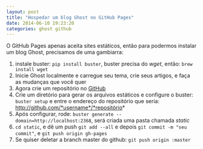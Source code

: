 ```yaml
---
layout: post
title: "Hospedar um blog Ghost no GitHub Pages"
date: 2014-06-10 19:23:20
categories: ghost github
---
```


O GitHub Pages apenas aceita sites estáticos, então para podermos instalar um blog Ghost, precisamos de uma gambiarra:

1. instale buster: `pip install buster`, buster precisa do *wget*, então: `brew install wget`
2. Inicie Ghost localmente e carregue seu tema, crie seus artigos, e faça as mudanças que você quer
3. Agora crie um repositório no <a href="http://github.com/new/" target="_blank">GitHub</a>
4. Crie um diretório para gerar os arquivos estáticos e configure o buster: `buster setup` e entre o endereço do repositório que seria: http://github.com/*username*/*repositório*
5. Após configurar, rode: `buster generate --domain=http://localhost:2368`, será criada uma pasta chamada *static*
6. `cd static`, e dê um push `git add --all` e depois `git commit -m "seu commit"`, e `git push origin gh-pages`
7. Se quiser deletar a branch master do github: `git push origin :master`